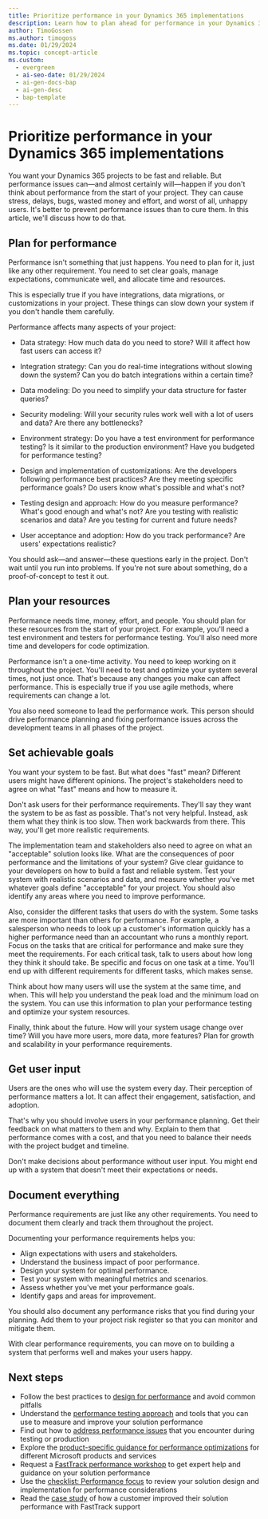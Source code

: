 ```yaml
---
title: Prioritize performance in your Dynamics 365 implementations
description: Learn how to plan ahead for performance in your Dynamics 365 projects and avoid common pitfalls that can affect user satisfaction.
author: TimoGossen
ms.author: timogoss
ms.date: 01/29/2024
ms.topic: concept-article
ms.custom:
  - evergreen
  - ai-seo-date: 01/29/2024
  - ai-gen-docs-bap
  - ai-gen-desc
  - bap-template
---
```


# Prioritize performance in your Dynamics 365 implementations

You want your Dynamics 365 projects to be fast and reliable. But performance issues can&mdash;and almost certainly will&mdash;happen if you don't think about performance from the start of your project. They can cause stress, delays, bugs, wasted money and effort, and worst of all, unhappy users. It's better to prevent performance issues than to cure them. In this article, we'll discuss how to do that.

## Plan for performance

Performance isn't something that just happens. You need to plan for it, just like any other requirement. You need to set clear goals, manage expectations, communicate well, and allocate time and resources.

This is especially true if you have integrations, data migrations, or customizations in your project. These things can slow down your system if you don't handle them carefully.

Performance affects many aspects of your project:

- Data strategy: How much data do you need to store? Will it affect how fast users can access it?

- Integration strategy: Can you do real-time integrations without slowing down the system? Can you do batch integrations within a certain time?

- Data modeling: Do you need to simplify your data structure for faster queries?

- Security modeling: Will your security rules work well with a lot of users and data? Are there any bottlenecks?

- Environment strategy: Do you have a test environment for performance testing? Is it similar to the production environment? Have you budgeted for performance testing?

- Design and implementation of customizations: Are the developers following performance best practices? Are they meeting specific performance goals? Do users know what's possible and what's not?

- Testing design and approach: How do you measure performance? What's good enough and what's not? Are you testing with realistic scenarios and data? Are you testing for current and future needs?

- User acceptance and adoption: How do you track performance? Are users' expectations realistic?

You should ask&mdash;and answer&mdash;these questions early in the project. Don't wait until you run into problems. If you're not sure about something, do a proof-of-concept to test it out.

## Plan your resources

Performance needs time, money, effort, and people. You should plan for these resources from the start of your project. For example, you'll need a test environment and testers for performance testing. You'll also need more time and developers for code optimization.

Performance isn't a one-time activity. You need to keep working on it throughout the project. You'll need to test and optimize your system several times, not just once. That's because any changes you make can affect performance. This is especially true if you use agile methods, where requirements can change a lot.

You also need someone to lead the performance work. This person should drive performance planning and fixing performance issues across the development teams in all phases of the project.

## Set achievable goals

You want your system to be fast. But what does "fast" mean? Different users might have different opinions. The project's stakeholders need to agree on what "fast" means and how to measure it.

Don't ask users for their performance requirements. They'll say they want the system to be as fast as possible. That's not very helpful. Instead, ask them what they think is too slow. Then work backwards from there. This way, you'll get more realistic requirements.

The implementation team and stakeholders also need to agree on what an "acceptable" solution looks like. What are the consequences of poor performance and the limitations of your system? Give clear guidance to your developers on how to build a fast and reliable system. Test your system with realistic scenarios and data, and measure whether you've met whatever goals define "acceptable" for your project. You should also identify any areas where you need to improve performance.

Also, consider the different tasks that users do with the system. Some tasks are more important than others for performance. For example, a salesperson who needs to look up a customer's information quickly has a higher performance need than an accountant who runs a monthly report. Focus on the tasks that are critical for performance and make sure they meet the requirements. For each critical task, talk to users about how long they think it should take. Be specific and focus on one task at a time. You'll end up with different requirements for different tasks, which makes sense.

Think about how many users will use the system at the same time, and when. This will help you understand the peak load and the minimum load on the system. You can use this information to plan your performance testing and optimize your system resources.

Finally, think about the future. How will your system usage change over time? Will you have more users, more data, more features? Plan for growth and scalability in your performance requirements.

## Get user input

Users are the ones who will use the system every day. Their perception of performance matters a lot. It can affect their engagement, satisfaction, and adoption.

That's why you should involve users in your performance planning. Get their feedback on what matters to them and why. Explain to them that performance comes with a cost, and that you need to balance their needs with the project budget and timeline.

Don't make decisions about performance without user input. You might end up with a system that doesn't meet their expectations or needs.

## Document everything

Performance requirements are just like any other requirements. You need to document them clearly and track them throughout the project.

Documenting your performance requirements helps you:

- Align expectations with users and stakeholders.
- Understand the business impact of poor performance.
- Design your system for optimal performance.
- Test your system with meaningful metrics and scenarios.
- Assess whether you've met your performance goals.
- Identify gaps and areas for improvement.

You should also document any performance risks that you find during your planning. Add them to your project risk register so that you can monitor and mitigate them.

With clear performance requirements, you can move on to building a system that performs well and makes your users happy.

## Next steps

- Follow the best practices to [design for performance](performing-solution-design-for-performance.md) and avoid common pitfalls
- Understand the [performance testing approach](performing-solution-performance-testing-approach.md) and tools that you can use to measure and improve your solution performance
- Find out how to [address performance issues](performing-solution-address-performance-issues.md) that you encounter during testing or production
- Explore the [product-specific guidance for performance optimizations](performing-solution-product-specific-guidance.md) for different Microsoft products and services
- Request a [FastTrack performance workshop](performing-solution-workshop-strategy.md) to get expert help and guidance on your solution performance
- Use the [checklist: Performance focus](performing-solution-product-checklist.md) to review your solution design and implementation for performance considerations
- Read the [case study](performing-solution-product-case-study.md) of how a customer improved their solution performance with FastTrack support
